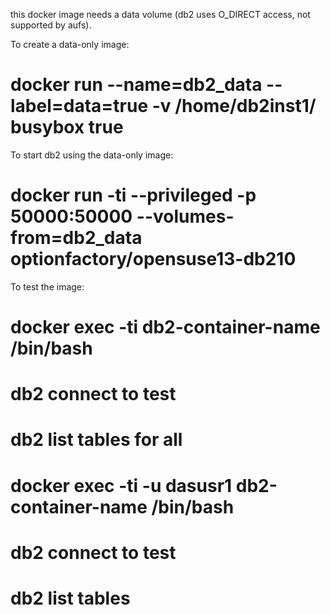 this docker image needs a data volume (db2 uses O_DIRECT access, not supported by aufs).

To create a data-only image: 

# docker run --name=db2_data --label=data=true -v /home/db2inst1/ busybox true

To start db2 using the data-only image:

# docker run -ti --privileged -p 50000:50000 --volumes-from=db2_data optionfactory/opensuse13-db210

To test the image:

# docker exec -ti db2-container-name /bin/bash
  # db2 connect to test
  # db2 list tables for all
# docker exec -ti -u dasusr1 db2-container-name /bin/bash
  # db2 connect to test
  # db2 list tables